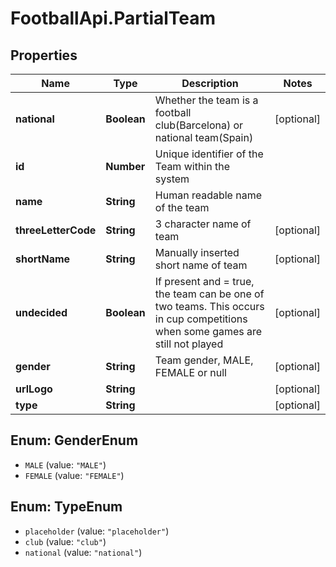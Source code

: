 # FootballApi.PartialTeam

## Properties
Name | Type | Description | Notes
------------ | ------------- | ------------- | -------------
**national** | **Boolean** | Whether the team is a football club(Barcelona) or national team(Spain) | [optional] 
**id** | **Number** | Unique identifier of the Team within the system | 
**name** | **String** | Human readable name of the team | 
**threeLetterCode** | **String** | 3 character name of team | [optional] 
**shortName** | **String** | Manually inserted short name of team | [optional] 
**undecided** | **Boolean** | If present and &#x3D; true, the team can be one of two teams. This occurs in cup competitions when some games are still not played | [optional] 
**gender** | **String** | Team gender, MALE, FEMALE or null | [optional] 
**urlLogo** | **String** |  | [optional] 
**type** | **String** |  | [optional] 

<a name="GenderEnum"></a>
## Enum: GenderEnum

* `MALE` (value: `"MALE"`)
* `FEMALE` (value: `"FEMALE"`)


<a name="TypeEnum"></a>
## Enum: TypeEnum

* `placeholder` (value: `"placeholder"`)
* `club` (value: `"club"`)
* `national` (value: `"national"`)

